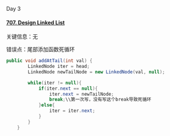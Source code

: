 Day 3

#### [707. Design Linked List](https://leetcode.cn/problems/design-linked-list/)

关键信息：无

错误点：尾部添加函数死循环

```Java
public void addAtTail(int val) {
        LinkedNode iter = head;
        LinkedNode newTailNode = new LinkedNode(val, null);

        while(iter != null){
            if(iter.next == null){
                iter.next = newTailNode;
                break;\\第一次写，没有写这个break导致死循环
            }else{
                iter = iter.next;
            }
        }
    }
```


